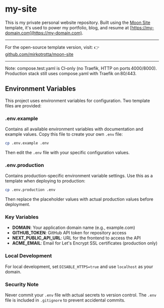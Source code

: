 # my-site

This is my private personal website repository. Built using the [Moon Site](https://github.com/mirkotrotta/moon-site) template, it's used to power my portfolio, blog, and resume at [https://my-domain.com](https://my-domain.com).

---

For the open-source template version, visit:
👉 [github.com/mirkotrotta/moon-site](https://github.com/mirkotrotta/moon-site)

---

Note: compose.test.yaml is CI‑only (no Traefik, HTTP on ports 4000/8000).
Production stack still uses compose.yaml with Traefik on 80/443.


## Environment Variables

This project uses environment variables for configuration. Two template files are provided:

### .env.example

Contains all available environment variables with documentation and example values. Copy this file to create your own `.env` file:

```bash
cp .env.example .env
```

Then edit the `.env` file with your specific configuration values.

### .env.production

Contains production-specific environment variable settings. Use this as a template when deploying to production:

```bash
cp .env.production .env
```

Then replace the placeholder values with actual production values before deployment.

### Key Variables

- **DOMAIN**: Your application domain name (e.g., example.com)
- **GITHUB_TOKEN**: GitHub API token for repository access
- **NEXT_PUBLIC_API_URL**: URL for the frontend to access the API
- **ACME_EMAIL**: Email for Let's Encrypt SSL certificates (production only)

### Local Development

For local development, set `DISABLE_HTTPS=true` and use `localhost` as your domain.

### Security Note

Never commit your `.env` file with actual secrets to version control. The `.env` file is included in `.gitignore` to prevent accidental commits.
